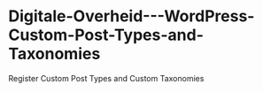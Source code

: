 # Digitale-Overheid---WordPress-Custom-Post-Types-and-Taxonomies
Register Custom Post Types and Custom Taxonomies
